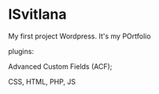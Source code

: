 # ISvitlana

My first project Wordpress. It's my POrtfolio

plugins:

Advanced Custom Fields (ACF);

CSS, HTML, PHP, JS
